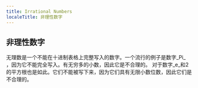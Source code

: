 ```yaml
---
title: Irrational Numbers
localeTitle: 非理性数字
---
```

## 非理性数字

无理数是一个不能在十进制表格上完整写入的数字。一个流行的例子是数字_Pi_ ，因为它不能完全写入。有无穷多的小数，因此它是不合理的。 对于数字_e_和2的平方根也是如此。它们不能被写下来，因为它们具有无限小数位数，因此它们是不合理的。